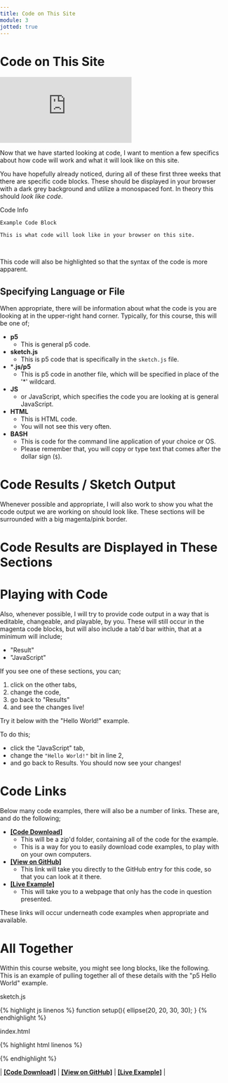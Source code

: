 ```yaml
---
title: Code on This Site
module: 3
jotted: true
---
```


# Code on This Site


<div class="embed-responsive embed-responsive-16by9"><iframe class="embed-responsive-item" src="https://www.youtube.com/embed/dK9cVaLtjaw" frameborder="0" allowfullscreen></iframe></div>


Now that we have started looking at code, I want to mention a few specifics about how code will work and what it will look like on this site.

You have hopefully already noticed, during all of these first three weeks that there are specific code blocks. These should be displayed in your browser with a dark grey background and utilize a monospaced font. In theory this should _look like code_.

<div id="code-heading">Code Info</div>

```
Example Code Block

This is what code will look like in your browser on this site.
```

<br />


This code will also be highlighted so that the syntax of the code is more apparent.

## Specifying Language or File

When appropriate, there will be information about what the code is you are looking at in the upper-right hand corner. Typically, for this course, this will be one of;

- **p5**
    - This is general p5 code.
- **sketch.js**
    - This is p5 code that is specifically in the `sketch.js` file.
- ***.js/p5**
    - This is p5 code in another file, which will be specified in place of the '*' wildcard.
- **JS**
    - or JavaScript, which specifies the code you are looking at is general JavaScript.
- **HTML**
    - This is HTML code.
    - You will not see this very often.
- **BASH**
    - This is code for the command line application of your choice or OS.
    - Please remember that, you will copy or type text that comes after the dollar sign (`$`).

# Code Results / Sketch Output

Whenever possible and appropriate, I will also work to show you what the code output we are working on should look like. These sections will be surrounded with a big magenta/pink border.

<div class="displayed_code_example">
    <h1 style="">Code Results are Displayed in These Sections</h1>
</div>

# Playing with Code

Also, whenever possible, I will try to provide code output in a way that is editable, changeable, and playable, by you. These will still occur in the magenta code blocks, but will also include a tab'd bar within, that at a minimum will include;

- "Result"
- "JavaScript"

If you see one of these sections, you can;

1. click on the other tabs,
2. change the code,
3. go back to "Results"
4. and see the changes live!

Try it below with the "Hello World!" example.

To do this;

- click the "JavaScript" tab,
- change the `"Hello World!"` bit in line 2,
- and go back to Results. You should now see your changes!

<div class="displayed_jotted_example">
    <div id="jotted-demo-1" class=""></div>
</div>
<script>
    new Jotted(document.querySelector("#jotted-demo-1"), {
    files: [
        {
            type: "js",
            url:"https://raw.githubusercontent.com/Montana-Media-Arts/120_CreativeCoding/master/lecture_code/03/01_hello-world_01/sketch.js"
        },
        {
            type: "html",
            url:"../../../p5_resources/index.html"
    }],
    // plugins: [ "codemirror", "console" ]
    plugins: [ "codemirror" ]
});
</script>


# Code Links

Below many code examples, there will also be a number of links. These are, and do the following;

- [**[Code Download]**](https://github.com/Montana-Media-Arts/120_CreativeCoding/raw/master/lecture_code/03/01_hello-world_02/01_hello-world_02.zip)
    - This will be a zip'd folder, containing all of the code for the example.
    - This is a way for you to easily download code examples, to play with on your own computers.
- [**[View on GitHub]**](https://github.com/Montana-Media-Arts/120_CreativeCoding/raw/master/lecture_code/03/01_hello-world_02/)
    - This link will take you directly to the GitHub entry for this code, so that you can look at it there.
- [**[Live Example]**](https://montana-media-arts.github.io/120_CreativeCoding/lecture_code/03/01_hello-world_02/)
    - This will take you to a webpage that only has the code in question presented.

These links will occur underneath code examples when appropriate and available.


# All Together

Within this course website, you might see long blocks, like the following. This is an example of pulling together all of these details with the "p5 Hello World" example.

<div id="code-heading">sketch.js</div>


{% highlight js linenos %}
function setup(){
    ellipse(20, 20, 30, 30);
}
{% endhighlight %}

<div id="code-ruler"></div>

<div id="code-heading">index.html</div>


{% highlight html linenos %}
<!DOCTYPE html>
<html>
    <head>
        <script src="p5_lib/p5.min.js"></script>
        <script src="sketch.js"></script>
        <style> body {padding: 0; margin: 0;} </style>
    </head>
    <body>
    </body>
</html>
{% endhighlight %}

<div class="displayed_jotted_example">
    <div id="jotted-demo-2" class=""></div>
</div>
<script>
    new Jotted(document.querySelector("#jotted-demo-2"), {
    files: [
        {
            type: "js",
            url:"https://raw.githubusercontent.com/Montana-Media-Arts/120_CreativeCoding/master/lecture_code/03/01_hello-world_02/sketch.js"
        },
        {
            type: "html",
            url:"../../../p5_resources/index.html"
    }],
    // plugins: [ "codemirror", "console" ]
    plugins: [ "codemirror" ]
});
</script>

| [**[Code Download]**](https://github.com/Montana-Media-Arts/120_CreativeCoding/raw/master/lecture_code/03/01_hello-world_02/01_hello-world_02.zip) | [**[View on GitHub]**](https://github.com/Montana-Media-Arts/120_CreativeCoding/raw/master/lecture_code/03/01_hello-world_02/) | [**[Live Example]**](https://montana-media-arts.github.io/120_CreativeCoding/lecture_code/03/01_hello-world_02/) |
